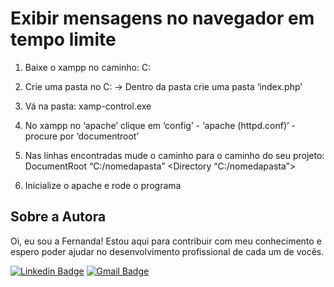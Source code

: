 # Exibir mensagens no navegador em tempo limite
1. Baixe o xampp no caminho: C: <br>
2. Crie uma pasta no C: -> Dentro da pasta crie uma pasta ‘index.php’ <br>
3. Vá na pasta: xamp-control.exe <br>
4. No xampp no ‘apache’ clique em ‘config’ - ‘apache (httpd.conf)’ - procure por ‘documentroot’ <br>

5. Nas linhas encontradas mude o caminho para o caminho do seu projeto:
DocumentRoot “C:/nomedapasta”
<Directory “C:/nomedapasta”>

6. Inicialize o apache e rode o programa

## Sobre a Autora
Oi, eu sou a Fernanda! Estou aqui para contribuir com meu conhecimento e espero poder ajudar no desenvolvimento profissional de cada um de vocês.

[![Linkedin Badge](https://img.shields.io/badge/-Fernanda_Maki_Hirose-blue?style=flat-square&logo=Linkedin&logoColor=white&link=https://www.linkedin.com/in/fernanda-maki-hirose-801117208/)](https://www.linkedin.com/in/fernanda-maki-hirose-801117208/)  [![Gmail Badge](https://img.shields.io/badge/-femahi2020@gmail.com-c14438?style=flat-square&logo=Gmail&logoColor=white&link=mailto:femahi2020@gmail.com)](mailto:femahi2020@gmail.com)




